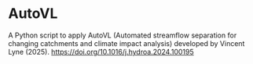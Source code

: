 # AutoVL
A Python script to apply AutoVL (Automated streamflow separation for changing catchments and climate impact analysis) developed by Vincent Lyne (2025).
https://doi.org/10.1016/j.hydroa.2024.100195
